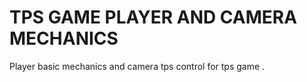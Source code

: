 # TPS GAME PLAYER AND CAMERA MECHANICS
Player basic mechanics and camera tps control for tps game . 
